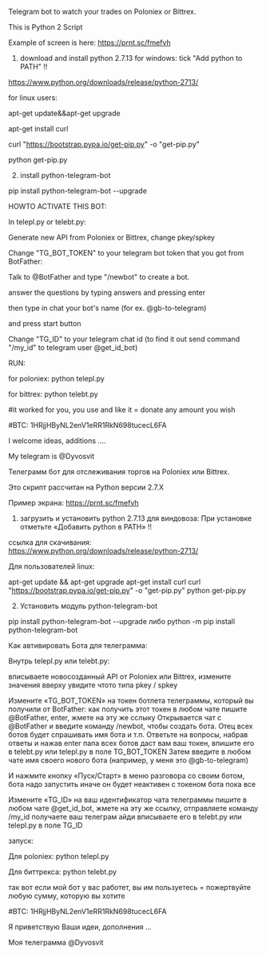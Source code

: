 Telegram bot to watch your trades on Poloniex or Bittrex.

This is Python 2 Script 

Example of screen is here:
https://prnt.sc/fmefvh


1. download and install python 2.7.13 for windows:
tick "Add python to PATH" !!

https://www.python.org/downloads/release/python-2713/

for linux users:

apt-get update&&apt-get upgrade

apt-get install curl

curl "https://bootstrap.pypa.io/get-pip.py" -o "get-pip.py"

python get-pip.py

2. install python-telegram-bot

pip install python-telegram-bot --upgrade


HOWTO ACTIVATE THIS BOT:

In telepl.py or telebt.py:

Generate new API from Poloniex or Bittrex, change pkey/spkey

Change "TG_BOT_TOKEN" to your telegram bot token that you got from BotFather:

Talk to @BotFather and type "/newbot" to create a bot.

answer the questions by typing answers and pressing enter

then type in chat your bot's name (for ex. @gb-to-telegram)

and press start button

Change "TG_ID" to your telegram chat id (to find it out send command "/my_id" to telegram user @get_id_bot)

RUN:

for poloniex:
python telepl.py

for bittrex:
python telebt.py

#it worked for you, you use and like it = donate any amount you wish

#BTC: 1HRjjHByNL2enV1eRR1RkN698tucecL6FA

I welcome ideas, additions ....

My telegram is @Dyvosvit



Телеграмм бот для отслеживания торгов на Poloniex или Bittrex.

Это скрипт рассчитан на Python версии 2.7.Х

Пример экрана:
https://prnt.sc/fmefvh


1. загрузить и установить python 2.7.13 для виндовоза:
При установке отметьте «Добавить python в PATH» !!

ссылка для скачивания:
https://www.python.org/downloads/release/python-2713/

Для пользователей linux:

apt-get update && apt-get upgrade
apt-get install curl
curl "https://bootstrap.pypa.io/get-pip.py" -o "get-pip.py"
python get-pip.py

2. Установить модуль python-telegram-bot

pip install python-telegram-bot --upgrade
либо
python -m pip install python-telegram-bot

Как автивировать Бота для телеграмма:

Внутрь telepl.py или telebt.py:

вписываете новосозданный API от Poloniex или Bittrex, измените значения вверху увидите чтото типа pkey / spkey

Измените «TG_BOT_TOKEN» на токен ботлета телеграммы, который вы получили от BotFather:
как получить этот токен
в любом чате пишите @BotFather, enter, жмете на эту же сслыку
Открывается чат с @BotFather и введите команду /newbot, чтобы создать бота.
Отец всех ботов будет спрашивать имя бота и т.п.
Ответьте на вопросы, набрав ответы и нажав enter
папа всех ботов даст вам ваш токен, впишите его в telebt.py или telepl.py в поле TG_BOT_TOKEN
Затем введите в любом чате имя своего нового бота (например, у меня это @gb-to-telegram)

И нажмите кнопку «Пуск/Старт» в меню разговора со своим ботом, бота надо запустить иначе он будет неактивен
с токеном бота пока все 

Измените «TG_ID» на ваш идентификатор чата телеграммы 
пишите в любом чате @get_id_bot, жмете на эту же ссылку, отправляете команду /my_id
получаете ваш телеграм айди
вписываете его в telebt.py или telepl.py в поле TG_ID

запуск:

Для poloniex:
python telepl.py

Для биттрекса:
python telebt.py

так вот если мой бот у вас работет, вы им пользуетесь = пожертвуйте любую сумму, которую вы хотите

#BTC: 1HRjjHByNL2enV1eRR1RkN698tucecL6FA

Я приветствую Ваши идеи, дополнения ...

Моя телеграмма @Dyvosvit
